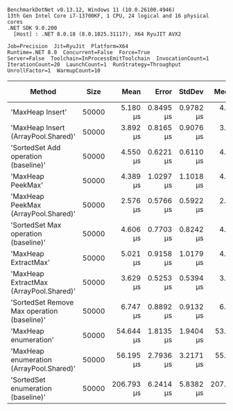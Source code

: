 ```

BenchmarkDotNet v0.13.12, Windows 11 (10.0.26100.4946)
13th Gen Intel Core i7-13700KF, 1 CPU, 24 logical and 16 physical cores
.NET SDK 9.0.200
  [Host] : .NET 8.0.18 (8.0.1825.31117), X64 RyuJIT AVX2

Job=Precision  Jit=RyuJit  Platform=X64  
Runtime=.NET 8.0  Concurrent=False  Force=True  
Server=False  Toolchain=InProcessEmitToolchain  InvocationCount=1  
IterationCount=20  LaunchCount=1  RunStrategy=Throughput  
UnrollFactor=1  WarmupCount=10  

```
| Method                                      | Size  | Mean       | Error     | StdDev    | Median     | Min        | Max        | Ratio | RatioSD | Allocated | Alloc Ratio |
|-------------------------------------------- |------ |-----------:|----------:|----------:|-----------:|-----------:|-----------:|------:|--------:|----------:|------------:|
| &#39;MaxHeap Insert&#39;                            | 50000 |   5.180 μs | 0.8495 μs | 0.9782 μs |   4.950 μs |   3.450 μs |   7.450 μs |  1.17 |    0.27 |    1096 B |        0.96 |
| &#39;MaxHeap Insert (ArrayPool.Shared)&#39;         | 50000 |   3.892 μs | 0.8165 μs | 0.9076 μs |   3.650 μs |   2.750 μs |   6.050 μs |  0.88 |    0.27 |    1048 B |        0.92 |
| &#39;SortedSet Add operation (baseline)&#39;        | 50000 |   4.550 μs | 0.6221 μs | 0.6110 μs |   4.450 μs |   3.700 μs |   5.700 μs |  1.00 |    0.00 |    1136 B |        1.00 |
| &#39;MaxHeap PeekMax&#39;                           | 50000 |   4.389 μs | 1.0297 μs | 1.1018 μs |   4.300 μs |   2.400 μs |   7.400 μs |  0.98 |    0.20 |    1384 B |        1.22 |
| &#39;MaxHeap PeekMax (ArrayPool.Shared)&#39;        | 50000 |   2.576 μs | 0.5766 μs | 0.5922 μs |   2.500 μs |   1.700 μs |   3.800 μs |  0.59 |    0.17 |     376 B |        0.33 |
| &#39;SortedSet Max operation (baseline)&#39;        | 50000 |   4.606 μs | 0.7703 μs | 0.8242 μs |   4.550 μs |   3.000 μs |   6.600 μs |  1.03 |    0.25 |    1096 B |        0.96 |
| &#39;MaxHeap ExtractMax&#39;                        | 50000 |   5.021 μs | 0.9158 μs | 1.0179 μs |   4.600 μs |   4.000 μs |   7.100 μs |  1.11 |    0.27 |    1096 B |        0.96 |
| &#39;MaxHeap ExtractMax (ArrayPool.Shared)&#39;     | 50000 |   3.629 μs | 0.5253 μs | 0.5394 μs |   3.500 μs |   3.000 μs |   5.100 μs |  0.79 |    0.10 |     136 B |        0.12 |
| &#39;SortedSet Remove Max operation (baseline)&#39; | 50000 |   6.747 μs | 0.8892 μs | 0.9132 μs |   6.700 μs |   4.600 μs |   8.500 μs |  1.50 |    0.27 |    1384 B |        1.22 |
| &#39;MaxHeap enumeration&#39;                       | 50000 |  54.644 μs | 1.8135 μs | 1.9404 μs |  53.850 μs |  52.550 μs |  59.050 μs | 12.23 |    1.51 |    1112 B |        0.98 |
| &#39;MaxHeap enumeration (ArrayPool.Shared)&#39;    | 50000 |  56.195 μs | 2.7936 μs | 3.2171 μs |  55.950 μs |  51.900 μs |  64.200 μs | 12.48 |    1.76 |    1112 B |        0.98 |
| &#39;SortedSet enumeration (baseline)&#39;          | 50000 | 206.793 μs | 6.2414 μs | 5.8382 μs | 207.300 μs | 196.600 μs | 216.900 μs | 46.79 |    5.57 |    1352 B |        1.19 |
